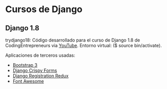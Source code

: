 # Cursos de Django

## Django 1.8
trydjango18: Código desarrollado para el curso de Django 1.8 de CodingEntrepreneurs via [YouTube](https://www.youtube.com/playlist?list=PLEsfXFp6DpzRcd-q4vR5qAgOZUuz8041S). Entorno virtual: ($ source bin/activate).

Aplicaciones de terceros usadas:
* [Bootstrap 3](http://getbootstrap.com/)
* [Django Crispy Forms](http://django-crispy-forms.readthedocs.org/en/latest/)
* [Django Registration Redux](https://django-registration-redux.readthedocs.org/en/latest/)
* [Font Awesome](https://fortawesome.github.io/Font-Awesome/)
